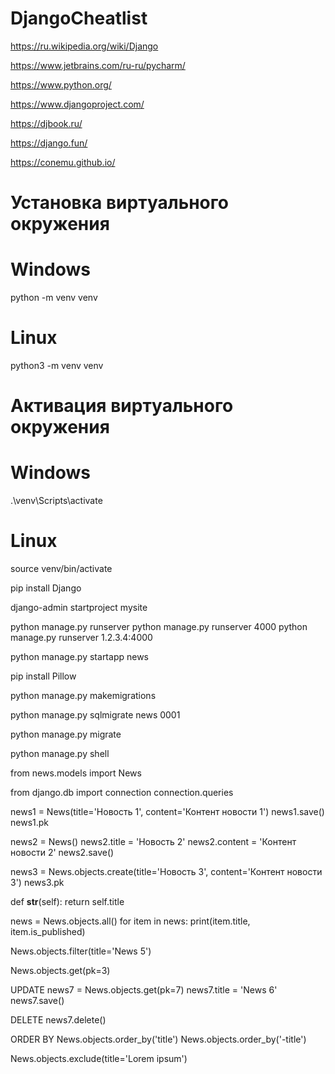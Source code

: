 # DjangoCheatlist

https://ru.wikipedia.org/wiki/Django

https://www.jetbrains.com/ru-ru/pycharm/

https://www.python.org/

https://www.djangoproject.com/

https://djbook.ru/

https://django.fun/

https://conemu.github.io/


Установка виртуального окружения
====================================
# Windows
python -m venv venv

# Linux
python3 -m venv venv

Активация виртуального окружения
====================================
# Windows
.\venv\Scripts\activate

# Linux
source venv/bin/activate


pip install Django

django-admin startproject mysite

python manage.py runserver
python manage.py runserver 4000
python manage.py runserver 1.2.3.4:4000

python manage.py startapp news

pip install Pillow

python manage.py makemigrations

python manage.py sqlmigrate news 0001

python manage.py migrate

python manage.py shell

from news.models import News

from django.db import connection
connection.queries

news1 = News(title='Новость 1', content='Контент новости 1')
news1.save()
news1.pk


news2 = News()
news2.title = 'Новость 2'
news2.content = 'Контент новости 2'
news2.save()


news3 = News.objects.create(title='Новость 3', content='Контент новости 3')
news3.pk


def __str__(self):
    return self.title


news = News.objects.all()
for item in news:
	print(item.title, item.is_published)


News.objects.filter(title='News 5')


News.objects.get(pk=3)


UPDATE
news7 = News.objects.get(pk=7)
news7.title = 'News 6'
news7.save()


DELETE
news7.delete()


ORDER BY
News.objects.order_by('title')
News.objects.order_by('-title')


News.objects.exclude(title='Lorem ipsum')




